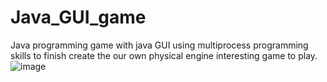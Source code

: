 # Java_GUI_game
Java programming game with java GUI
using multiprocess programming skills to finish
create the our own physical engine
interesting game to play.
![image](https://user-images.githubusercontent.com/72295650/182643062-e8923d44-7a33-4784-8faa-680a95b8a937.png)
